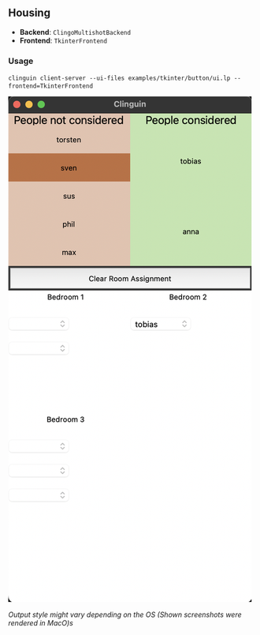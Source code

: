 ## Housing

- **Backend**:   `ClingoMultishotBackend`
- **Frontend**:   `TkinterFrontend`

### Usage

```
clinguin client-server --ui-files examples/tkinter/button/ui.lp --frontend=TkinterFrontend
```

![](out.png)

*Output style might vary depending on the OS (Shown screenshots were rendered in MacO)s*




